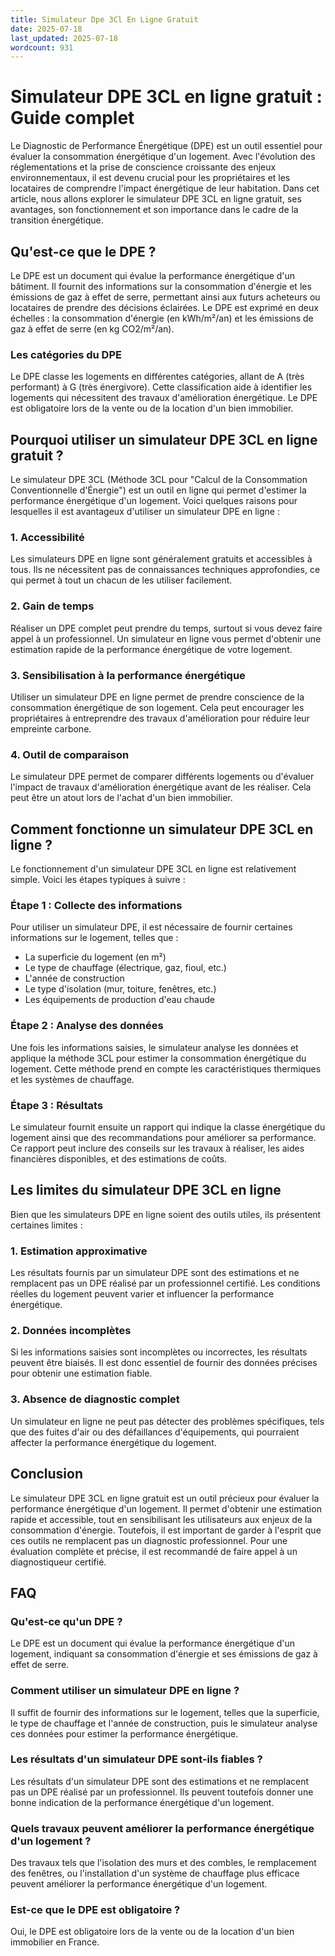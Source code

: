 ```yaml
---
title: Simulateur Dpe 3Cl En Ligne Gratuit
date: 2025-07-18
last_updated: 2025-07-18
wordcount: 931
---
```


# Simulateur DPE 3CL en ligne gratuit : Guide complet

Le Diagnostic de Performance Énergétique (DPE) est un outil essentiel pour évaluer la consommation énergétique d'un logement. Avec l'évolution des réglementations et la prise de conscience croissante des enjeux environnementaux, il est devenu crucial pour les propriétaires et les locataires de comprendre l'impact énergétique de leur habitation. Dans cet article, nous allons explorer le simulateur DPE 3CL en ligne gratuit, ses avantages, son fonctionnement et son importance dans le cadre de la transition énergétique.

## Qu'est-ce que le DPE ?

Le DPE est un document qui évalue la performance énergétique d'un bâtiment. Il fournit des informations sur la consommation d'énergie et les émissions de gaz à effet de serre, permettant ainsi aux futurs acheteurs ou locataires de prendre des décisions éclairées. Le DPE est exprimé en deux échelles : la consommation d'énergie (en kWh/m²/an) et les émissions de gaz à effet de serre (en kg CO2/m²/an). 

### Les catégories du DPE

Le DPE classe les logements en différentes catégories, allant de A (très performant) à G (très énergivore). Cette classification aide à identifier les logements qui nécessitent des travaux d'amélioration énergétique. Le DPE est obligatoire lors de la vente ou de la location d'un bien immobilier.

## Pourquoi utiliser un simulateur DPE 3CL en ligne gratuit ?

Le simulateur DPE 3CL (Méthode 3CL pour "Calcul de la Consommation Conventionnelle d'Énergie") est un outil en ligne qui permet d'estimer la performance énergétique d'un logement. Voici quelques raisons pour lesquelles il est avantageux d'utiliser un simulateur DPE en ligne :

### 1. Accessibilité

Les simulateurs DPE en ligne sont généralement gratuits et accessibles à tous. Ils ne nécessitent pas de connaissances techniques approfondies, ce qui permet à tout un chacun de les utiliser facilement.

### 2. Gain de temps

Réaliser un DPE complet peut prendre du temps, surtout si vous devez faire appel à un professionnel. Un simulateur en ligne vous permet d'obtenir une estimation rapide de la performance énergétique de votre logement.

### 3. Sensibilisation à la performance énergétique

Utiliser un simulateur DPE en ligne permet de prendre conscience de la consommation énergétique de son logement. Cela peut encourager les propriétaires à entreprendre des travaux d'amélioration pour réduire leur empreinte carbone.

### 4. Outil de comparaison

Le simulateur DPE permet de comparer différents logements ou d'évaluer l'impact de travaux d'amélioration énergétique avant de les réaliser. Cela peut être un atout lors de l'achat d'un bien immobilier.

## Comment fonctionne un simulateur DPE 3CL en ligne ?

Le fonctionnement d'un simulateur DPE 3CL en ligne est relativement simple. Voici les étapes typiques à suivre :

### Étape 1 : Collecte des informations

Pour utiliser un simulateur DPE, il est nécessaire de fournir certaines informations sur le logement, telles que :

- La superficie du logement (en m²)
- Le type de chauffage (électrique, gaz, fioul, etc.)
- L'année de construction
- Le type d'isolation (mur, toiture, fenêtres, etc.)
- Les équipements de production d'eau chaude

### Étape 2 : Analyse des données

Une fois les informations saisies, le simulateur analyse les données et applique la méthode 3CL pour estimer la consommation énergétique du logement. Cette méthode prend en compte les caractéristiques thermiques et les systèmes de chauffage.

### Étape 3 : Résultats

Le simulateur fournit ensuite un rapport qui indique la classe énergétique du logement ainsi que des recommandations pour améliorer sa performance. Ce rapport peut inclure des conseils sur les travaux à réaliser, les aides financières disponibles, et des estimations de coûts.

## Les limites du simulateur DPE 3CL en ligne

Bien que les simulateurs DPE en ligne soient des outils utiles, ils présentent certaines limites :

### 1. Estimation approximative

Les résultats fournis par un simulateur DPE sont des estimations et ne remplacent pas un DPE réalisé par un professionnel certifié. Les conditions réelles du logement peuvent varier et influencer la performance énergétique.

### 2. Données incomplètes

Si les informations saisies sont incomplètes ou incorrectes, les résultats peuvent être biaisés. Il est donc essentiel de fournir des données précises pour obtenir une estimation fiable.

### 3. Absence de diagnostic complet

Un simulateur en ligne ne peut pas détecter des problèmes spécifiques, tels que des fuites d'air ou des défaillances d'équipements, qui pourraient affecter la performance énergétique du logement.

## Conclusion

Le simulateur DPE 3CL en ligne gratuit est un outil précieux pour évaluer la performance énergétique d'un logement. Il permet d'obtenir une estimation rapide et accessible, tout en sensibilisant les utilisateurs aux enjeux de la consommation d'énergie. Toutefois, il est important de garder à l'esprit que ces outils ne remplacent pas un diagnostic professionnel. Pour une évaluation complète et précise, il est recommandé de faire appel à un diagnostiqueur certifié.

## FAQ

### Qu'est-ce qu'un DPE ?

Le DPE est un document qui évalue la performance énergétique d'un logement, indiquant sa consommation d'énergie et ses émissions de gaz à effet de serre.

### Comment utiliser un simulateur DPE en ligne ?

Il suffit de fournir des informations sur le logement, telles que la superficie, le type de chauffage et l'année de construction, puis le simulateur analyse ces données pour estimer la performance énergétique.

### Les résultats d'un simulateur DPE sont-ils fiables ?

Les résultats d'un simulateur DPE sont des estimations et ne remplacent pas un DPE réalisé par un professionnel. Ils peuvent toutefois donner une bonne indication de la performance énergétique d'un logement.

### Quels travaux peuvent améliorer la performance énergétique d'un logement ?

Des travaux tels que l'isolation des murs et des combles, le remplacement des fenêtres, ou l'installation d'un système de chauffage plus efficace peuvent améliorer la performance énergétique d'un logement.

### Est-ce que le DPE est obligatoire ?

Oui, le DPE est obligatoire lors de la vente ou de la location d'un bien immobilier en France.